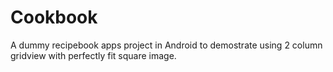 Cookbook
========
A dummy recipebook apps project in Android to demostrate using 2 column gridview with perfectly fit square image.
